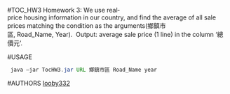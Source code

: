 #TOC_HW3
Homework 3: We use real‐price housing information in our country, and find the average of all sale  prices matching the condition as the arguments(鄉鎮市區, Road_Name, Year).  Output: average sale price (1 line) in the column ‘總價元’.

#USAGE
```java
 java –jar TocHW3.jar URL 鄉鎮市區 Road_Name year
```
#AUTHORS
[looby332](https://github.com/looby332/)
